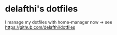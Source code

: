 # delafthi's dotfiles

I manage my dotfiles with home-manager now -> see https://github.com/delafthi/dotfiles
